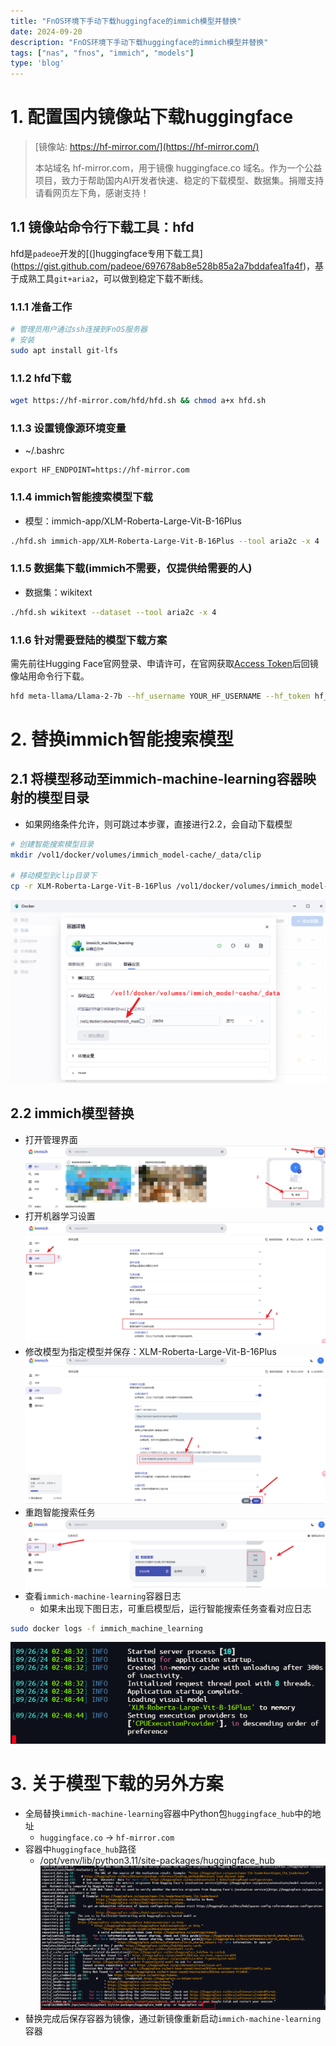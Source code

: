 ```yaml
---
title: "FnOS环境下手动下载huggingface的immich模型并替换"
date: 2024-09-20
description: "FnOS环境下手动下载huggingface的immich模型并替换"
tags: ["nas", "fnos", "immich", "models"]
type: 'blog'
---
```


# 1. 配置国内镜像站下载huggingface
> [镜像站: https://hf-mirror.com/](https://hf-mirror.com/)
> 
> 本站域名  hf-mirror.com，用于镜像  huggingface.co 域名。作为一个公益项目，致力于帮助国内AI开发者快速、稳定的下载模型、数据集。捐赠支持请看网页左下角，感谢支持！ 

## 1.1 镜像站命令行下载工具：hfd
hfd是`padeoe`开发的[(]huggingface专用下载工具](https://gist.github.com/padeoe/697678ab8e528b85a2a7bddafea1fa4f)，基于成熟工具`git+aria2`，可以做到稳定下载不断线。
### 1.1.1 准备工作
```bash
# 管理员用户通过ssh连接到FnOS服务器
# 安装
sudo apt install git-lfs
```

### 1.1.2 hfd下载
```bash
wget https://hf-mirror.com/hfd/hfd.sh && chmod a+x hfd.sh
```

### 1.1.3 设置镜像源环境变量
- ~/.bashrc
```bashrc
export HF_ENDPOINT=https://hf-mirror.com
```

### 1.1.4 immich智能搜索模型下载
- 模型：immich-app/XLM-Roberta-Large-Vit-B-16Plus
```bash
./hfd.sh immich-app/XLM-Roberta-Large-Vit-B-16Plus --tool aria2c -x 4
```

### 1.1.5 数据集下载(immich不需要，仅提供给需要的人)
- 数据集：wikitext
```bash
./hfd.sh wikitext --dataset --tool aria2c -x 4
```

### 1.1.6 针对需要登陆的模型下载方案
需先前往Hugging Face官网登录、申请许可，在官网获取[Access Token](https://huggingface.co/settings/tokens)后回镜像站用命令行下载。
```bash
hfd meta-llama/Llama-2-7b --hf_username YOUR_HF_USERNAME --hf_token hf_***
```

# 2. 替换immich智能搜索模型
## 2.1 将模型移动至immich-machine-learning容器映射的模型目录
- 如果网络条件允许，则可跳过本步骤，直接进行2.2，会自动下载模型
```bash
# 创建智能搜索模型目录
mkdir /vol1/docker/volumes/immich_model-cache/_data/clip

# 移动模型到clip目录下
cp -r XLM-Roberta-Large-Vit-B-16Plus /vol1/docker/volumes/immich_model-cache/_data/clip
```
![image.png](./1.png)
## 2.2 immich模型替换
- 打开管理界面
![image.png](./2.png)
- 打开机器学习设置
![image.png](./3.png)
- 修改模型为指定模型并保存：XLM-Roberta-Large-Vit-B-16Plus
![image.png](./4.png)
- 重跑智能搜索任务
![image.png](./5.png)
- 查看`immich-machine-learning`容器日志
  - 如果未出现下图日志，可重启模型后，运行智能搜索任务查看对应日志
```bash
sudo docker logs -f immich_machine_learning
```
![image.png](./6.png)

# 3. 关于模型下载的另外方案
- 全局替换`immich-machine-learning`容器中Python包`huggingface_hub`中的地址
  - `huggingface.co` -> `hf-mirror.com`
- 容器中`huggingface_hub`路径
  - /opt/venv/lib/python3.11/site-packages/huggingface_hub
![image.png](./7.png)
- 替换完成后保存容器为镜像，通过新镜像重新启动`immich-machine-learning`容器
